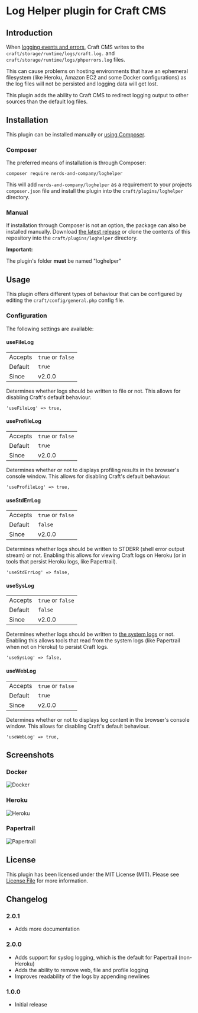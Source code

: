 #  Log Helper plugin for Craft CMS

## Introduction

When [logging events and errors](https://craftcms.com/support/logs-and-backups), 
Craft CMS writes to the `craft/storage/runtime/logs/craft.log.` and 
`craft/storage/runtime/logs/phperrors.log` files.

This can cause problems on hosting environments that have an ephemeral 
filesystem (like Heroku, Amazon EC2 and some Docker configurations) as
the log files will not be persisted and logging data will get lost. 

This plugin adds the ability to Craft CMS to redirect logging output to
other sources than the default log files.

## Installation 

This plugin can be installed manually or [using Composer](https://getcomposer.org/doc/00-intro.md).

### Composer

The preferred means of installation is through Composer:

    composer require nerds-and-company/loghelper

This will add `nerds-and-company/loghelper` as a requirement to your 
projects `composer.json` file and install the plugin into the 
`craft/plugins/loghelper` directory.

### Manual 

If installation through Composer is not an option, the package can also
be installed manually. Download [the latest release](https://github.com/nerds-and-company/loghelper/releases/latest)
or clone the contents of this repository into the `craft/plugins/loghelper` 
directory.

__Important:__

The plugin's folder **must** be named "loghelper"

## Usage

This plugin offers different types of behaviour that can be configured
by editing the `craft/config/general.php` config file. 

### Configuration

The following settings are available:

#### useFileLog

<table>
<tr><td>Accepts</td><td><code>true</code> or <code>false</code></td></tr>
<tr><td>Default</td><td><code>true</code></td></tr>
<tr><td>Since</td><td>v2.0.0</td></tr>
</table>

Determines whether logs should be written to file or not.
This allows for disabling Craft's default behaviour.

    'useFileLog' => true,

#### useProfileLog

<table>
<tr><td>Accepts</td><td><code>true</code> or <code>false</code></td></tr>
<tr><td>Default</td><td><code>true</code></td></tr>
<tr><td>Since</td><td>v2.0.0</td></tr>
</table>

Determines whether or not to displays profiling results in the browser's console window.
This allows for disabling Craft's default behaviour.

    'useProfileLog' => true,

#### useStdErrLog

<table>
<tr><td>Accepts</td><td><code>true</code> or <code>false</code></td></tr>
<tr><td>Default</td><td><code>false</code></td></tr>
<tr><td>Since</td><td>v2.0.0</td></tr>
</table>

Determines whether logs should be written to STDERR (shell error output stream) or not.
Enabling this allows for viewing Craft logs on Heroku (or in tools that persist Heroku logs, like Papertrail). 

    'useStdErrLog' => false,

#### useSysLog

<table>
<tr><td>Accepts</td><td><code>true</code> or <code>false</code></td></tr>
<tr><td>Default</td><td><code>false</code></td></tr>
<tr><td>Since</td><td>v2.0.0</td></tr>
</table>

Determines whether logs should be written to [the system logs](https://en.wikipedia.org/wiki/Syslog) or not.
Enabling this allows tools that read from the system logs (like Papertrail when not on Heroku) to persist Craft logs.

    'useSysLog' => false,

#### useWebLog

<table>
<tr><td>Accepts</td><td><code>true</code> or <code>false</code></td></tr>
<tr><td>Default</td><td><code>true</code></td></tr>
<tr><td>Since</td><td>v2.0.0</td></tr>
</table>

Determines whether or not to displays log content in the browser's console window.
This allows for disabling Craft's default behaviour.

    'useWebLog' => true,

## Screenshots

### Docker

![Docker](http://nerds-and-company.github.io/loghelper/images/docker.png)

### Heroku

![Heroku](http://nerds-and-company.github.io/loghelper/images/heroku.png)

### Papertrail

![Papertrail](http://nerds-and-company.github.io/loghelper/images/papertrail.png)

## License

This plugin has been licensed under the MIT License (MIT). Please see [License File](LICENSE) for more information.

##  Changelog

### 2.0.1

- Adds more documentation

### 2.0.0

- Adds support for syslog logging, which is the default for Papertrail (non-Heroku)
- Adds the ability to remove web, file and profile logging
- Improves readability of the logs by appending newlines

### 1.0.0

- Initial release
